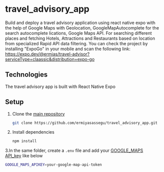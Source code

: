 # travel_advisory_app
Build and deploy a travel advisory application using react native expo with the help of Google Maps with Geolocation, GoogleMapAutocomplete for the search autocomplete lications, Google Maps API. For searching different places and fetching Hotels, Attractions and Restaurants based on location from specialized Rapid API data filtering.
 You can check the project by installing  "ExpoGo" in your mobile and scan the following link: https://expo.dev/@ermias/travel-advisor?serviceType=claassic&distribution=expo-go
## Technologies
The travel advisory app is built with React Native Expo
## Setup
1. Clone the [main repository](https://github.com/ermiyasassegu/travel_advisory_app.git/)
   ```bash
   git clone https://github.com/ermiyasassegu/travel_advisory_app.git
   ```
2. Install dependencies
   ```bash
   npm install
   ```
3.In the same folder, create a `.env` file and add your [GOOGLE_MAPS API_key](https://developers.google.com/maps/documentation/javascript/get-api-key/) like below
   ``` bash
   GOOGLE_MAPS_APIKEY=your-google-map-api-token
   ```
